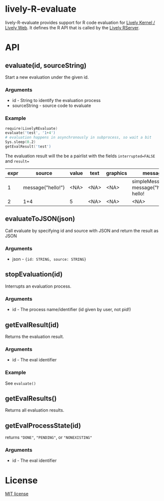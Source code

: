 # lively-R-evaluate

lively-R-evaluate provides support for R code evaluation for [Lively Kernel / Lively Web](https://github.com/LivelyKernel/LivelyKernel).
It defines the R API that is called by the [Lively RServer](https://github.com/LivelyKernel/RServer).

# API

## evaluate(id, sourceString)

Start a new evaluation under the given id.

### Arguments

- id - String to identify the evaluation process
- sourceString - source code to evaluate

### Example

```S
require(LivelyREvaluate)
evaluate('test', '1+4')
# evaluation happens in asynchronously in subprocess, so wait a bit
Sys.sleep(0.2)
getEvalResult('test')
```

The evaluation result will the be a pairlist with the fields `interrupted=FALSE` and
`result=`

expr | source            | value| text      | graphics   | message                                    | warning | error
---  | ----------------- | -----   | ----   | --------   | ------------------------------------------ | ------- | -----
1    | message("hello!") |  \<NA\> | \<NA\> |     \<NA\> | simpleMessage in message("hello!"): hello! |  \<NA\> |  \<NA\>
2    |               1+4 |     5   | \<NA\> |     \<NA\> |                                     \<NA\> |  \<NA\> |  \<NA\>


## evaluateToJSON(json)

Call evaluate by specifying id and source with JSON and return the result as JSON

### Arguments

- json - `{id: STRING, source: STRING}`

## stopEvaluation(id)

Interrupts an evaluation process.

### Arguments

- id - The process name/identifier (id given by user, not pid!)

## getEvalResult(id)

Returns the evaluation result.

### Arguments

- id - The eval identifier

### Example

See `evaluate()`

## getEvalResults()

Returns all evaluation results.

## getEvalProcessState(id)

returns `"DONE"`, `"PENDING"`, or `"NONEXISTING"`

### Arguments

- id - The eval identifier


# License

[MIT license](LICENSE)
